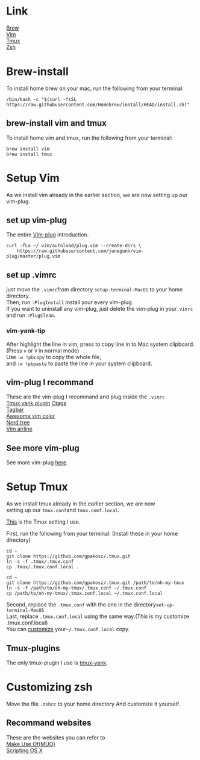 # Link
[Brew](https://github.com/GINTOAHC/setup-terminal-MacOS/blob/main/README.md#brew-install)  
[Vim](https://github.com/GINTOAHC/setup-terminal-MacOS/blob/main/README.md#setup-vim)  
[Tmux](https://github.com/GINTOAHC/setup-terminal-MacOS/blob/main/README.md#setup-tmux)  
[Zsh](https://github.com/GINTOAHC/setup-terminal-MacOS/blob/main/README.md#customizing-zsh)  
# Brew-install
To install home brew on your mac, run the following from your terminal:
```
/bin/bash -c "$(curl -fsSL https://raw.githubusercontent.com/Homebrew/install/HEAD/install.sh)"
```
## brew-install vim and tmux
To install home vim and tmux, run the following from your terminal:
```
brew install vim
brew install tmux
```
# Setup Vim
As we install vim already in the earlier section, we are now setting up our vim-plug.  
## set up vim-plug
The entire [Vim-plug](https://github.com/junegunn/vim-plug) introduction.  
```
curl -fLo ~/.vim/autoload/plug.vim --create-dirs \
    https://raw.githubusercontent.com/junegunn/vim-plug/master/plug.vim
```
## set up .vimrc
just move the ```.vimrc```from directory ```setup-terminal-MacOS``` to your home directory.  
Then, run ```:PlugInstall``` install your every vim-plug.  
If you want to uninstall any vim-plug, just delete the vim-plug in your```.vimrc``` and run ```:PlugClean```.  
### vim-yank-tip
After highlight the line in vim, press <C-c> to copy line in to Mac system clipboard.  
    (Press ```v``` or ```V``` in normal mode)  
    Use ```:w !pbcopy``` to copy the whole file,  
    and ```:w !pbpaste``` to paste the line in your system clipboard.  
## vim-plug I recommand
These are the vim-plug I recommand and plug inside the ```.vimrc```  
[Tmux yank plugin](https://github.com/tmux-plugins/tmux-yank/tree/master)
[Ctags](https://github.com/universal-ctags/ctags)  
[Tagbar](https://github.com/preservim/tagbar)  
[Awesome vim color](https://github.com/rafi/awesome-vim-colorschemes)  
[Nerd tree](https://github.com/scrooloose/nerdtree)  
[Vim airline](https://github.com/vim-airline/vim-airline)  
## See more vim-plug
See more vim-plug [here](https://vimawesome.com).
# Setup Tmux
As we install tmux already in the earlier section, we are now  
setting up our ```tmux.conf```and ```tmux.comf.local```.  
    
[This](https://github.com/gpakosz/.tmux) is the Tmux setting I use.  
    
First, run the following from your terminal:
(Install these in your home directory)
```
cd ~
git clone https://github.com/gpakosz/.tmux.git
ln -s -f .tmux/.tmux.conf
cp .tmux/.tmux.conf.local .
```
```
cd ~
git clone https://github.com/gpakosz/.tmux.git /path/to/oh-my-tmux
ln -s -f /path/to/oh-my-tmux/.tmux.conf ~/.tmux.conf
cp /path/to/oh-my-tmux/.tmux.conf.local ~/.tmux.conf.local
```
Second, replace the ```.tmux.conf``` with the one in the directory```set-up-terminal-MacOS```  
Last, replace ```.tmux.conf.local``` using the same way.(This is my customize .tmux.conf.local)  
You can [customize](https://github.com/gpakosz/.tmux#configuration) your```~/.tmux.conf.local``` copy.  
## Tmux-plugins
The only tmux-plugin I use is [tmux-yank](https://github.com/tmux-plugins/tmux-yank).  
# Customizing zsh
Move the file ```.zshrc``` to your home directory
And customize it yourself.
## Recommand websites 
These are the websites you can refer to  
[Make Use Of(MUO)](https://www.makeuseof.com/customize-zsh-prompt-macos-terminal/)  
[Scripting OS X](https://scriptingosx.com/2019/07/moving-to-zsh-06-customizing-the-zsh-prompt/)  
